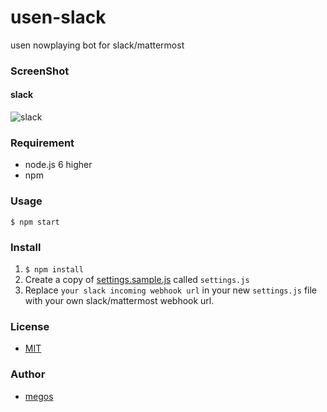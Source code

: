 # usen-slack
usen nowplaying bot for slack/mattermost

### ScreenShot

#### slack
![slack](https://github.com/megos/usen-slack/wiki/images/screenshot_slack.png)

### Requirement
- node.js 6 higher
- npm

### Usage
```
$ npm start
```

### Install
1. `$ npm install`
2. Create a copy of [settings.sample.js](settings.sample.js) called `settings.js`
3. Replace `your slack incoming webhook url` in your new `settings.js` file with your own slack/mattermost webhook url.

### License
- [MIT](LICENSE)

### Author
- [megos](https://github.com/megos)